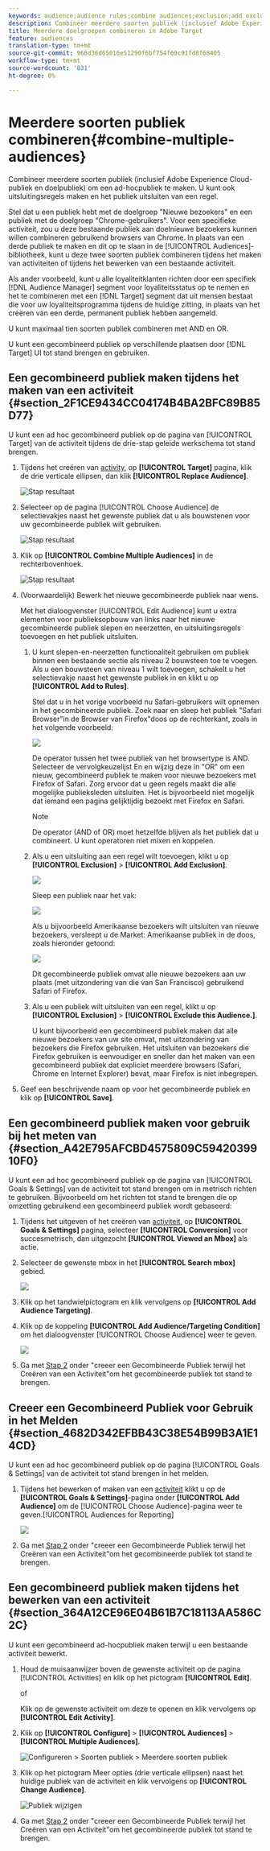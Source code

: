 ```yaml
---
keywords: audience;audience rules;combine audiences;exclusion;add exclusion;exclude;combining audiences;adhoc audience;ad hoc audience
description: Combineer meerdere soorten publiek (inclusief Adobe Experience Cloud-publiek en doelpubliek) om een ad-hocpubliek te maken. U kunt ook uitsluitingsregels maken en het publiek uitsluiten van een regel.
title: Meerdere doelgroepen combineren in Adobe Target
feature: audiences
translation-type: tm+mt
source-git-commit: 968d36d65016e51290f6bf754f69c91fd8f68405
workflow-type: tm+mt
source-wordcount: '831'
ht-degree: 0%

---
```



# Meerdere soorten publiek combineren{#combine-multiple-audiences}

Combineer meerdere soorten publiek (inclusief Adobe Experience Cloud-publiek en doelpubliek) om een ad-hocpubliek te maken. U kunt ook uitsluitingsregels maken en het publiek uitsluiten van een regel.

Stel dat u een publiek hebt met de doelgroep &quot;Nieuwe bezoekers&quot; en een publiek met de doelgroep &quot;Chrome-gebruikers&quot;. Voor een specifieke activiteit, zou u deze bestaande publiek aan doelnieuwe bezoekers kunnen willen combineren gebruikend browsers van Chrome. In plaats van een derde publiek te maken en dit op te slaan in de [!UICONTROL Audiences]-bibliotheek, kunt u deze twee soorten publiek combineren tijdens het maken van activiteiten of tijdens het bewerken van een bestaande activiteit.

Als ander voorbeeld, kunt u alle loyaliteitklanten richten door een specifiek [!DNL Audience Manager] segment voor loyaliteitsstatus op te nemen en het te combineren met een [!DNL Target] segment dat uit mensen bestaat die voor uw loyaliteitsprogramma tijdens de huidige zitting, in plaats van het creëren van een derde, permanent publiek hebben aangemeld.

U kunt maximaal tien soorten publiek combineren met AND en OR.

U kunt een gecombineerd publiek op verschillende plaatsen door [!DNL Target] UI tot stand brengen en gebruiken.

## Een gecombineerd publiek maken tijdens het maken van een activiteit {#section_2F1CE9434CC04174B4BA2BFC89B85D77}

U kunt een ad hoc gecombineerd publiek op de pagina van [!UICONTROL Target] van de activiteit tijdens de drie-stap geleide werkschema tot stand brengen.

1. Tijdens het creëren van [activity](/help/c-activities/activities.md#concept_D317A95A1AB54674BA7AB65C7985BA03), op **[!UICONTROL Target]** pagina, klik de drie verticale ellipsen, dan klik **[!UICONTROL Replace Audience]**.

   ![Stap resultaat](assets/edit_audience.png)

1. Selecteer op de pagina [!UICONTROL Choose Audience] de selectievakjes naast het gewenste publiek dat u als bouwstenen voor uw gecombineerde publiek wilt gebruiken.

   ![Stap resultaat](assets/combine_multiple_audiences1.png)

1. Klik op **[!UICONTROL Combine Multiple Audiences]** in de rechterbovenhoek.

   ![Stap resultaat](assets/combine_multiple_audiences2.png)

1. (Voorwaardelijk) Bewerk het nieuwe gecombineerde publiek naar wens.

   Met het dialoogvenster [!UICONTROL Edit Audience] kunt u extra elementen voor publieksopbouw van links naar het nieuwe gecombineerde publiek slepen en neerzetten, en uitsluitingsregels toevoegen en het publiek uitsluiten.

   1. U kunt slepen-en-neerzetten functionaliteit gebruiken om publiek binnen een bestaande sectie als niveau 2 bouwsteen toe te voegen. Als u een bouwsteen van niveau 1 wilt toevoegen, schakelt u het selectievakje naast het gewenste publiek in en klikt u op **[!UICONTROL Add to Rules]**.

      Stel dat u in het vorige voorbeeld nu Safari-gebruikers wilt opnemen in het gecombineerde publiek. Zoek naar en sleep het publiek &quot;Safari Browser&quot;in de Browser van Firefox&quot;doos op de rechterkant, zoals in het volgende voorbeeld:

      ![](assets/combine_multiple_audiences3.png)

      De operator tussen het twee publiek van het browsertype is AND. Selecteer de vervolgkeuzelijst En en wijzig deze in &quot;OR&quot; om een nieuw, gecombineerd publiek te maken voor nieuwe bezoekers met Firefox of Safari. Zorg ervoor dat u geen regels maakt die alle mogelijke publieksleden uitsluiten. Het is bijvoorbeeld niet mogelijk dat iemand een pagina gelijktijdig bezoekt met Firefox en Safari.

      >[!NOTE]
      >
      >De operator (AND of OR) moet hetzelfde blijven als het publiek dat u combineert. U kunt operatoren niet mixen en koppelen.

   1. Als u een uitsluiting aan een regel wilt toevoegen, klikt u op **[!UICONTROL Exclusion]** > **[!UICONTROL Add Exclusion]**.

      ![](assets/combine_multiple_audiences3a.png)

      Sleep een publiek naar het vak:

      ![](assets/combine_multiple_audiences3b.png)

      Als u bijvoorbeeld Amerikaanse bezoekers wilt uitsluiten van nieuwe bezoekers, versleept u de Market: Amerikaanse publiek in de doos, zoals hieronder getoond:

      ![](assets/combine_multiple_audiences3b2.png)

      Dit gecombineerde publiek omvat alle nieuwe bezoekers aan uw plaats (met uitzondering van die van San Francisco) gebruikend Safari of Firefox.

   1. Als u een publiek wilt uitsluiten van een regel, klikt u op **[!UICONTROL Exclusion]** > **[!UICONTROL Exclude this Audience.]**.

      U kunt bijvoorbeeld een gecombineerd publiek maken dat alle nieuwe bezoekers van uw site omvat, met uitzondering van bezoekers die Firefox gebruiken. Het uitsluiten van bezoekers die Firefox gebruiken is eenvoudiger en sneller dan het maken van een gecombineerd publiek dat expliciet meerdere browsers (Safari, Chrome en Internet Explorer) bevat, maar Firefox is niet inbegrepen.

1. Geef een beschrijvende naam op voor het gecombineerde publiek en klik op **[!UICONTROL Save]**.

## Een gecombineerd publiek maken voor gebruik bij het meten van {#section_A42E795AFCBD4575809C5942039910F0}

U kunt een ad hoc gecombineerd publiek op de pagina van [!UICONTROL Goals & Settings] van de activiteit tot stand brengen om in metrisch richten te gebruiken. Bijvoorbeeld om het richten tot stand te brengen die op omzetting gebruikend een gecombineerd publiek wordt gebaseerd:

1. Tijdens het uitgeven of het creëren van [activiteit](/help/c-activities/activities.md#concept_D317A95A1AB54674BA7AB65C7985BA03), op **[!UICONTROL Goals & Settings]** pagina, selecteer **[!UICONTROL Conversion]** voor succesmetrisch, dan uitgezocht **[!UICONTROL Viewed an Mbox]** als actie.
1. Selecteer de gewenste mbox in het **[!UICONTROL Search mbox]** gebied.

   ![](assets/combine_multiple_audiences4.png)

1. Klik op het tandwielpictogram en klik vervolgens op **[!UICONTROL Add Audience Targeting]**.
1. Klik op de koppeling **[!UICONTROL Add Audience/Targeting Condition]** om het dialoogvenster [!UICONTROL Choose Audience] weer te geven.

   ![](assets/combine_multiple_audiences5.png)

1. Ga met [Stap 2](/help/c-target/combining-multiple-audiences.md#section_2F1CE9434CC04174B4BA2BFC89B85D77) onder &quot;creeer een Gecombineerde Publiek terwijl het Creëren van een Activiteit&quot;om het gecombineerde publiek tot stand te brengen.

## Creeer een Gecombineerd Publiek voor Gebruik in het Melden {#section_4682D342EFBB43C38E54B99B3A1E14CD}

U kunt een ad hoc gecombineerd publiek op de pagina [!UICONTROL Goals & Settings] van de activiteit tot stand brengen in het melden.

1. Tijdens het bewerken of maken van een [activiteit](/help/c-activities/activities.md#concept_D317A95A1AB54674BA7AB65C7985BA03) klikt u op de **[!UICONTROL Goals & Settings]**-pagina onder **[!UICONTROL Add Audience]** om de [!UICONTROL Choose Audience]-pagina weer te geven.[!UICONTROL Audiences for Reporting]

   ![](assets/combine_multiple_audiences6.png)

1. Ga met [Stap 2](/help/c-target/combining-multiple-audiences.md#section_2F1CE9434CC04174B4BA2BFC89B85D77) onder &quot;creeer een Gecombineerde Publiek terwijl het Creëren van een Activiteit&quot;om het gecombineerde publiek tot stand te brengen.

## Een gecombineerd publiek maken tijdens het bewerken van een activiteit {#section_364A12CE96E04B61B7C18113AA586C2C}

U kunt een gecombineerd ad-hocpubliek maken terwijl u een bestaande activiteit bewerkt.

1. Houd de muisaanwijzer boven de gewenste activiteit op de pagina [!UICONTROL Activities] en klik op het pictogram **[!UICONTROL Edit]**.

   of

   Klik op de gewenste activiteit om deze te openen en klik vervolgens op **[!UICONTROL Edit Activity]**.

1. Klik op **[!UICONTROL Configure]** > **[!UICONTROL Audiences]** > **[!UICONTROL Multiple Audiences]**.

   ![Configureren > Soorten publiek > Meerdere soorten publiek](/help/c-target/assets/combine_multiple_audiences7.png)

1. Klik op het pictogram Meer opties (drie verticale ellipsen) naast het huidige publiek van de activiteit en klik vervolgens op **[!UICONTROL Change Audience]**.

   ![Publiek wijzigen](/help/c-target/assets/combine_multiple_audiences8.png)

1. Ga met [Stap 2](/help/c-target/combining-multiple-audiences.md#section_2F1CE9434CC04174B4BA2BFC89B85D77) onder &quot;creeer een Gecombineerde Publiek terwijl het Creëren van een Activiteit&quot;om het gecombineerde publiek tot stand te brengen.